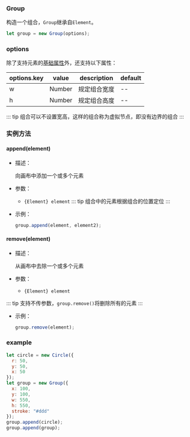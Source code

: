 ### Group

构造一个组合，`Group`继承自`Element`。

```js
let group = new Group(options);
```

### options

除了支持元素的[基础属性](/docs/element.html#options)外，还支持以下属性：

| options.key | value  | description  | default |
| ----------- | ------ | ------------ | ------- |
| w           | Number | 规定组合宽度 | --      |
| h           | Number | 规定组合高度 | --      |

::: tip
组合可以不设置宽高，这样的组合称为虚拟节点，即没有边界的组合
:::

### 实例方法

#### append(element)

- 描述：

  向画布中添加一个或多个元素

- 参数：

  - `{Element} element`
    ::: tip
    组合中的元素根据组合的位置定位
    :::

- 示例：
  ```js
  group.append(element, element2);
  ```

#### remove(element)

- 描述：

  从画布中去除一个或多个元素

- 参数：

  - `{Element} element`

::: tip
支持不传参数，`group.remove()`将删除所有的元素
:::

- 示例：

  ```js
  group.remove(element);
  ```

### example

```js
let circle = new Circle({
  r: 50,
  y: 50,
  x: 50
});
let group = new Group({
  x: 100,
  y: 100,
  w: 550,
  h: 550,
  stroke: "#ddd"
});
group.append(circle);
group.append(group);
```

<!-- <ClientOnly><c-circle></c-circle></ClientOnly> -->
